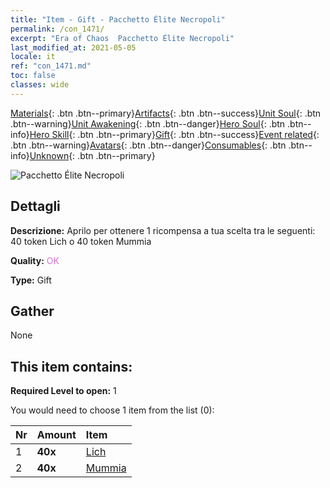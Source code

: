 ```yaml
---
title: "Item - Gift - Pacchetto Élite Necropoli"
permalink: /con_1471/
excerpt: "Era of Chaos  Pacchetto Élite Necropoli"
last_modified_at: 2021-05-05
locale: it
ref: "con_1471.md"
toc: false
classes: wide
---
```

 [Materials](/ItemsIT/){: .btn .btn--primary}[Artifacts](/ItemsIT/Artifacts/){: .btn .btn--success}[Unit Soul](/ItemsIT/UnitSoul/){: .btn .btn--warning}[Unit Awakening](/ItemsIT/UnitAwakening/){: .btn .btn--danger}[Hero Soul](/ItemsIT/HeroSoul/){: .btn .btn--info}[Hero Skill](/ItemsIT/HeroSkill/){: .btn .btn--primary}[Gift](/ItemsIT/Gift/){: .btn .btn--success}[Event related](/ItemsIT/Events/){: .btn .btn--warning}[Avatars](/ItemsIT/Avatars/){: .btn .btn--danger}[Consumables](/ItemsIT/Consumables/){: .btn .btn--info}[Unknown](/ItemsIT/Unknown/){: .btn .btn--primary}

 ![Pacchetto Élite Necropoli](/images/t/i_907066.png)

## Dettagli
 **Descrizione:** Aprilo per ottenere 1 ricompensa a tua scelta tra le seguenti: 40 token Lich o 40 token Mummia

 **Quality:** <span style="color: #DA70D6">OK</span>

 **Type:** Gift

## Gather

  None

## This item contains:

 **Required Level to open:** 1

 You would need to choose 1 item from the list (0):

  | Nr | Amount |     Item    |
  |:---|:-------|:------------|
  | 1 |  **40x** | [Lich](/ItemsIT/unt_212/) |  | 
  | 2 |  **40x** | [Mummia](/ItemsIT/unt_215/) |  | 
